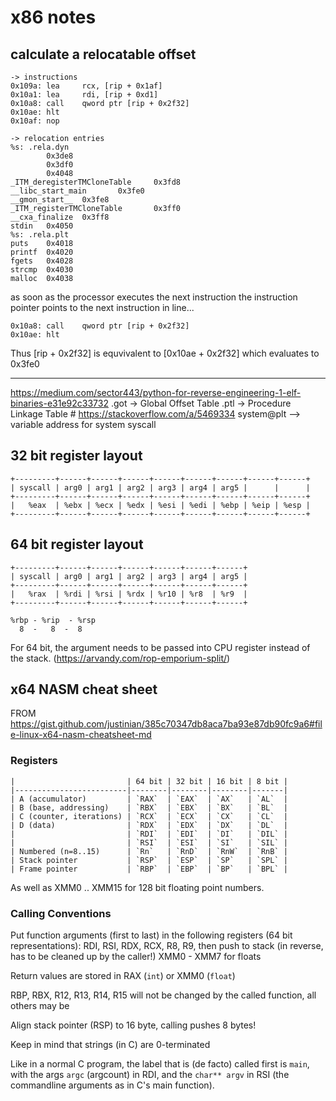 # x86 notes

## calculate a relocatable offset

```text
-> instructions
0x109a: lea     rcx, [rip + 0x1af]
0x10a1: lea     rdi, [rip + 0xd1]
0x10a8: call    qword ptr [rip + 0x2f32]
0x10ae: hlt
0x10af: nop

-> relocation entries
%s: .rela.dyn
        0x3de8
        0x3df0
        0x4048
_ITM_deregisterTMCloneTable     0x3fd8
__libc_start_main       0x3fe0
__gmon_start__  0x3fe8
_ITM_registerTMCloneTable       0x3ff0
__cxa_finalize  0x3ff8
stdin   0x4050
%s: .rela.plt
puts    0x4018
printf  0x4020
fgets   0x4028
strcmp  0x4030
malloc  0x4038
```


as soon as the processor executes the next instruction the instruction pointer points to the next instruction in line...

``` text
0x10a8: call    qword ptr [rip + 0x2f32]
0x10ae: hlt
```

Thus [rip + 0x2f32] is equvivalent to [0x10ae + 0x2f32] which evaluates to 0x3fe0

---

https://medium.com/sector443/python-for-reverse-engineering-1-elf-binaries-e31e92c33732
.got -> Global Offset Table
.ptl -> Procedure Linkage Table # https://stackoverflow.com/a/5469334
system@plt --> variable address for system syscall

## 32 bit register layout

```text
+---------+------+------+------+------+------+------+------+------+
| syscall | arg0 | arg1 | arg2 | arg3 | arg4 | arg5 |      |      |
+---------+------+------+------+------+------+------+------+------+
|   %eax  | %ebx | %ecx | %edx | %esi | %edi | %ebp | %eip | %esp |
+---------+------+------+------+------+------+------+------+------+
```

## 64 bit register layout

```text
+---------+------+------+------+------+------+------+
| syscall | arg0 | arg1 | arg2 | arg3 | arg4 | arg5 |
+---------+------+------+------+------+------+------+
|   %rax  | %rdi | %rsi | %rdx | %r10 | %r8  | %r9  |
+---------+------+------+------+------+------+------+

%rbp - %rip  - %rsp
  8  -   8  -  8
```

For 64 bit, the argument needs to be passed into CPU register instead of the stack. (https://arvandy.com/rop-emporium-split/)


## x64 NASM cheat sheet

FROM https://gist.github.com/justinian/385c70347db8aca7ba93e87db90fc9a6#file-linux-x64-nasm-cheatsheet-md

### Registers

```text
|                         | 64 bit | 32 bit | 16 bit | 8 bit |
|-------------------------|--------|--------|--------|-------|
| A (accumulator)         | `RAX`  | `EAX`  | `AX`   | `AL`  |
| B (base, addressing)    | `RBX`  | `EBX`  | `BX`   | `BL`  |
| C (counter, iterations) | `RCX`  | `ECX`  | `CX`   | `CL`  |
| D (data)                | `RDX`  | `EDX`  | `DX`   | `DL`  |
|                         | `RDI`  | `EDI`  | `DI`   | `DIL` |
|                         | `RSI`  | `ESI`  | `SI`   | `SIL` |
| Numbered (n=8..15)      | `Rn`   | `RnD`  | `RnW`  | `RnB` |
| Stack pointer           | `RSP`  | `ESP`  | `SP`   | `SPL` |
| Frame pointer           | `RBP`  | `EBP`  | `BP`   | `BPL` |
```

As well as XMM0 .. XMM15 for 128 bit floating point numbers.


### Calling Conventions

Put function arguments (first to last) in the following registers (64 bit
representations): RDI, RSI, RDX, RCX, R8, R9, then push to stack (in reverse,
has to be cleaned up by the caller!) XMM0 - XMM7 for floats

Return values are stored in RAX (`int`) or XMM0 (`float`)

RBP, RBX, R12, R13, R14, R15 will not be changed by the called function, all
others may be

Align stack pointer (RSP) to 16 byte, calling pushes 8 bytes!

Keep in mind that strings (in C) are 0-terminated

Like in a normal C program, the label that is (de facto) called first is
`main`, with the args `argc` (argcount) in RDI, and the `char** argv` in RSI
(the commandline arguments as in C's main function).

